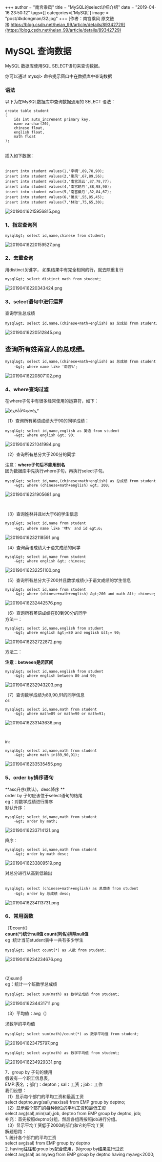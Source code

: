 +++
author = "南宫乘风"
title = "MySQL的select详细介绍"
date = "2019-04-16 23:50:12"
tags=[]
categories=['MySQL']
image = "post/4kdongman/32.jpg"
+++
[作者：南宫乘风   原文链接:https://blog.csdn.net/heian_99/article/details/89342729](https://blog.csdn.net/heian_99/article/details/89342729)

# MySQL 查询数据

MySQL 数据库使用SQL SELECT语句来查询数据。

你可以通过 mysql&gt; 命令提示窗口中在数据库中查询数据

### 语法

以下为在MySQL数据库中查询数据通用的 SELECT 语法：

```
create table student
(
    ids int auto_increment primary key,
    name varchar(20),
    chinese float,
    english float,
    math float 
);
```

<br> 插入如下数据： <br>  

```
insert into student values(1,'李明',89,78,90); 
insert into student values(2,'乘风',67,89,56); 
insert into student values(3,'南宫流云',87,78,77); 
insert into student values(4,'南宫皓月',88,98,90); 
insert into student values(5,'南宫紫月',82,84,67); 
insert into student values(6,'萧炎',55,85,45); 
insert into student values(7,'林动',75,65,30);

```

![20190416215956815.png](https://img-blog.csdnimg.cn/20190416215956815.png)

### 1、指定查询列

```
mysql&gt; select id,name,chinese from student;

```

![20190416220159527.png](https://img-blog.csdnimg.cn/20190416220159527.png)

### 2、去重查询

用distinct关键字， 如果结果中有完全相同的行，就去除重复行

```
mysql&gt; select distinct math from student;

```

![20190416220343424.png](https://img-blog.csdnimg.cn/20190416220343424.png)

### 3、select语句中进行运算

查询学生总成绩 

```
mysql&gt; select id,name,(chinese+math+english) as 总成绩 from student;
```

![20190416220512845.png](https://img-blog.csdnimg.cn/20190416220512845.png)

## **查询所有姓南宫人的总成绩。** 

```
mysql&gt; select id,name,(chinese+math+english) as 总成绩 from student  
    -&gt; where name like '南宫%';

```

![20190416220807102.png](https://img-blog.csdnimg.cn/20190416220807102.png)

### 4、where查询过滤

在where子句中有很多经常使用的运算符，如下： 

<img alt="è¿éåå¾çæè¿°" class="has" src="https://img-blog.csdn.net/20180526155434349?watermark/2/text/aHR0cHM6Ly9ibG9nLmNzZG4ubmV0L2JhaWR1XzM3OTY0MDcx/font/5a6L5L2T/fontsize/400/fill/I0JBQkFCMA==/dissolve/70">

（1）查询所有英语成绩大于90的同学成绩： 

```
mysql&gt; select id,name,english as 英语 from student
    -&gt; where english &gt; 90;
```

![20190416221041984.png](https://img-blog.csdnimg.cn/20190416221041984.png)

（2）查询所有总分大于200分的同学 

注意：**where子句后不能用别名** <br> 因为数据库中先执行where子句，再执行select子句。 

```
mysql&gt; select id,name,(chinese+math+english) as 总成绩 from student
    -&gt; where (chinese+math+english) &gt; 200;
```

![20190416231905681.png](https://img-blog.csdnimg.cn/20190416231905681.png)

 

（3）查询姓林并且id大于6的学生信息 

```
mysql&gt; select id,name from student
    -&gt; where name like '林%' and id &gt;6;
```

![20190416232118591.png](https://img-blog.csdnimg.cn/20190416232118591.png)

（4）查询英语成绩大于语文成绩的同学 

```
mysql&gt; select id,name from student
    -&gt; where english &gt; chinese;
```

![20190416232251100.png](https://img-blog.csdnimg.cn/20190416232251100.png)

（5）查询所有总分大于200并且数学成绩小于语文成绩的学生信息 

```
mysql&gt; select id,name from student
    -&gt; where (chinese+math+english) &gt;200 and math &lt; chinese;
```

![20190416232442576.png](https://img-blog.csdnimg.cn/20190416232442576.png)

（6）查询所有英语成绩在80到90分的同学 <br> 方法一： 

```
mysql&gt; select id,name,english from student
    -&gt; where english &gt;=80 and english &lt;= 90;
```

![20190416232722872.png](https://img-blog.csdnimg.cn/20190416232722872.png)

方法二： 

**注意：between是闭区间**

```
mysql&gt; select id,name,english from student
    -&gt; where english between 80 and 90;
```

![20190416232943203.png](https://img-blog.csdnimg.cn/20190416232943203.png)

（7）查询数学成绩为89,90,91的同学信息 <br> or: 

```
mysql&gt; select id,name,math from student
    -&gt; where math=89 or math=90 or math=91;
```

![20190416233143636.png](https://img-blog.csdnimg.cn/20190416233143636.png)

 

in: 

```
mysql&gt; select id,name,math from student
    -&gt; where math in(89,90,91);
```

![20190416233535455.png](https://img-blog.csdnimg.cn/20190416233535455.png)

### 5、order by排序语句

**asc升序(默认)，desc降序 **<br> order by 子句应该位于select语句的结尾 <br> eg：对数学成绩进行排序 <br> 默认升序： 

```
mysql&gt; select id,name,math from student
    -&gt; order by math;
```

![20190416233714121.png](https://img-blog.csdnimg.cn/20190416233714121.png)

降序： 

```
mysql&gt; select id,name,math from student
    -&gt; order by math desc;
```

![20190416233809519.png](https://img-blog.csdnimg.cn/20190416233809519.png)

对总分进行从高到低输出 <br>  

```
mysql&gt; select (chinese+math+english) as 总成绩 from student
    -&gt; order by 总成绩 desc;
```

![20190416234113731.png](https://img-blog.csdnimg.cn/20190416234113731.png)

### 6、常用函数

（1)count(） <br>**count(*)统计null值 count(列名)排除null值** <br> eg :统计当前student表中一共有多少学生 

```
mysql&gt; select count(*) as 人数 from student;
```

![20190416234234676.png](https://img-blog.csdnimg.cn/20190416234234676.png)

 

(2)sum() <br> eg：统计一个班数学总成绩 

```
mysql&gt; select sum(math) as 数学总成绩 from student;
```

![20190416234431711.png](https://img-blog.csdnimg.cn/20190416234431711.png)

（3）平均值：avg（） 

求数学的平均值

```
mysql&gt; select sum(math)/count(*) as 数学平均值 from student;
```

![2019041623475797.png](https://img-blog.csdnimg.cn/2019041623475797.png)

```
mysql&gt; select avg(math) as 数学平均值 from student;
```

![20190416234929331.png](https://img-blog.csdnimg.cn/20190416234929331.png)

7、group by 子句的使用<br> 假设有一个职工信息表， <br> EMP:表名 ；部门：depton；sal：工资；job：工作 <br> 我们设想： <br> （1）显示每个部门的平均工资和最高工资 <br> select deptno,avg(sal),max(sal) from EMP group by deptno; <br> （2）显示每个部门的每种岗位的平均工资和最低工资 <br> select avg(sal),min(sal),job, deptno from EMP group by deptno, job; <br> 补充：首先按照deptno分组，然后各组再按照job进行分组。 <br> （3）显示平均工资低于2000的部门和它的平均工资 <br> 解题思路： <br> 1. 统计各个部门的平均工资 <br> select avg(sal) from EMP group by deptno <br> 2. having往往和group by配合使用，对group by结果进行过滤 <br> select avg(sal) as myavg from EMP group by deptno having myavg&lt;2000;

 
